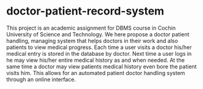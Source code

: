 # doctor-patient-record-system
This project is an academic assignment for DBMS course in Cochin University of Science and Technology. 
We here propose a doctor patient handling, managing system that helps doctors in their work and also patients to view medical progress.
Each time a user visits a doctor his/her medical entry is stored in the database by doctor. Next time a user logs in he may view his/her entire medical history as and when needed. At the same time a doctor may view patients medical history even bore the patient visits him. This allows for an automated patient doctor handling system through an online interface. 
